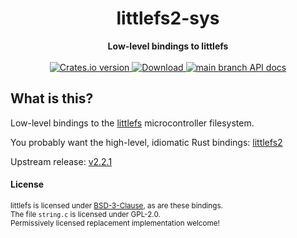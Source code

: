 <h1 align="center">littlefs2-sys</h1>
<div align="center">
 <strong>
   Low-level bindings to littlefs
 </strong>
</div>

<br />

<div align="center">
  <!-- Crates version -->
  <a href="https://crates.io/crates/littlefs2-sys">
    <img src="https://img.shields.io/crates/v/littlefs2-sys.svg?style=flat-square"
    alt="Crates.io version" />
  </a>
  <!-- Downloads -->
  <a href="https://crates.io/crates/littlefs2-sys">
    <img src="https://img.shields.io/crates/d/littlefs2-sys.svg?style=flat-square"
      alt="Download" />
  </a>
  <!-- API docs -->
  <a href="https://docs.rs/littlefs2-sys">
    <img src="https://img.shields.io/badge/docs-latest-blue.svg?style=flat-square"
      alt="main branch API docs" />
  </a>
</div>

## What is this?

Low-level bindings to the [littlefs][littlefs] microcontroller filesystem.

You probably want the high-level, idiomatic Rust bindings: [littlefs2][littlefs2]

Upstream release: [v2.2.1][upstream-release]

[littlefs]: https://github.com/ARMmbed/littlefs
[littlefs2]: https://github.com/nickray/littlefs2
[upstream-release]: https://github.com/ARMmbed/littlefs/releases/tag/v2.2.1

#### License

<sup>littlefs is licensed under [BSD-3-Clause][bsd-3-clause], as are these bindings.</sup>
<br>
<sub>The file `string.c` is licensed under GPL-2.0.<br>
Permissively licensed replacement implementation welcome!</sub>

[bsd-3-clause]: https://github.com/ARMmbed/littlefs/blob/master/LICENSE.md

